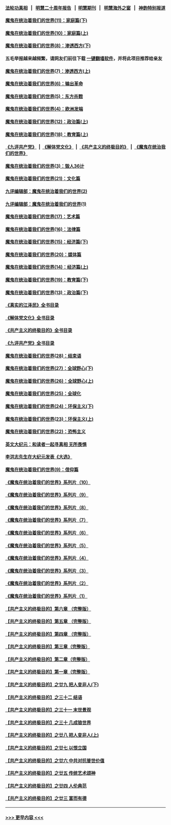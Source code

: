 #### [法轮功真相](https://github.com/gfw-breaker/truth/blob/master/README.md?t=0) &nbsp;&nbsp;|&nbsp;&nbsp; [明慧二十周年报告](https://github.com/gfw-breaker/mh-reports/blob/master/README.md?t=0) &nbsp;&nbsp;|&nbsp;&nbsp;[明慧期刊](https://github.com/gfw-breaker/mh-qikan) &nbsp;&nbsp;|&nbsp;&nbsp; [明慧海外之窗](https://github.com/gfw-breaker/mh-news/blob/master/README.md?t=0) &nbsp;&nbsp;|&nbsp;&nbsp; [神韵特别报道](https://github.com/gfw-breaker/mh-news/blob/master/shenyun.md?t=0)
#### [魔鬼在统治着我们的世界(11)：家庭篇(下)](../pages/nsc422/n10440961.md?t=12141401) 
#### [魔鬼在统治着我们的世界(10)：家庭篇(上)](../pages/nsc422/n10435448.md?t=12141401) 
#### [魔鬼在统治着我们的世界(8)：渗透西方(下)](../pages/nsc422/n10429603.md?t=12141401) 
#### 五毛举报越来越频繁，请网友们前往下载 [一键翻墙软件](https://github.com/gfw-breaker/ssr-accounts)，并将此项目推荐给亲友
#### [魔鬼在统治着我们的世界(7)：渗透西方(上)](../pages/nsc422/n10426013.md?t=12141401) 
#### [魔鬼在统治着我们的世界(6)：输出革命](../pages/nsc422/n10421536.md?t=12141401) 
#### [魔鬼在统治着我们的世界(5)：东方杀戮](../pages/nsc422/n10417707.md?t=12141401) 
#### [魔鬼在统治着我们的世界(4)：欧洲发端](../pages/nsc422/n10414890.md?t=12141401) 
#### [魔鬼在统治着我们的世界(12)：政治篇(上)](../pages/nsc422/n10444576.md?t=12141401) 
#### [魔鬼在统治着我们的世界(18)：教育篇(上)](../pages/nsc422/n10526970.md?t=12141401) 
#### [《九评共产党》](https://github.com/begood0513/9ping.md/blob/master/README.md) &nbsp;|&nbsp; [《解体党文化》](../../../../jtdwh.md/blob/master/README.md)  &nbsp;|&nbsp; [《共产主义的终极目的》](../../../../gczydzjmd.md/blob/master/README.md) &nbsp;|&nbsp; [《魔鬼在统治我们的世界》](../../../../mgztzwmdsj.md/blob/master/README.md) 
#### [魔鬼在统治着我们的世界(3)：毁人36计](../pages/nsc422/n10411583.md?t=12141401) 
#### [魔鬼在统治着我们的世界(21)：文化篇](../pages/nsc422/n10597706.md?t=12141401) 
#### [九评编辑部：魔鬼在统治着我们的世界(2)](../pages/nsc422/n10410036.md?t=12141401) 
#### [九评编辑部：魔鬼在统治着我们的世界(1)](../pages/nsc422/n10406825.md?t=12141401) 
#### [魔鬼在统治着我们的世界(17)：艺术篇](../pages/nsc422/n10499093.md?t=12141401) 
#### [魔鬼在统治着我们的世界(16)：法律篇](../pages/nsc422/n10485969.md?t=12141401) 
#### [魔鬼在统治着我们的世界(15)：经济篇(下)](../pages/nsc422/n10469975.md?t=12141401) 
#### [魔鬼在统治着我们的世界(20)：媒体篇](../pages/nsc422/n10586579.md?t=12141401) 
#### [魔鬼在统治着我们的世界(14)：经济篇(上)](../pages/nsc422/n10457370.md?t=12141401) 
#### [魔鬼在统治着我们的世界(19)：教育篇(下)](../pages/nsc422/n10564808.md?t=12141401) 
#### [魔鬼在统治着我们的世界(13)：政治篇(下)](../pages/nsc422/n10448270.md?t=12141401) 
#### [《真实的江泽民》全书目录](../pages/nsc422/n13721399.md?t=12141401) 
#### [《解体党文化》全书目录](../pages/nsc422/n13721157.md?t=12141401) 
#### [《共产主义的终极目的》全书目录](../pages/nsc422/n13721048.md?t=12141401) 
#### [《九评共产党》全书目录](../pages/nsc422/n13708085.md?t=12141401) 
#### [魔鬼在统治着我们的世界(28)：结束语](../pages/nsc422/n10936246.md?t=12141401) 
#### [魔鬼在统治着我们的世界(27)：全球野心(下)](../pages/nsc422/n10928319.md?t=12141401) 
#### [魔鬼在统治着我们的世界(26)：全球野心(上)](../pages/nsc422/n10900318.md?t=12141401) 
#### [魔鬼在统治着我们的世界(25)：全球化](../pages/nsc422/n10788205.md?t=12141401) 
#### [魔鬼在统治着我们的世界(24)：环保主义(下)](../pages/nsc422/n10695307.md?t=12141401) 
#### [魔鬼在统治着我们的世界(23)：环保主义(上)](../pages/nsc422/n10688613.md?t=12141401) 
#### [魔鬼在统治着我们的世界(22)：恐怖主义](../pages/nsc422/n10614727.md?t=12141401) 
#### [英文大纪元：和读者一起寻真相 无所畏惧](../pages/nsc422/n12542027.md?t=12141401) 
#### [李洪志先生在大纪元发表《大选》](../pages/nsc422/n12534746.md?t=12141401) 
#### [魔鬼在统治着我们的世界(9)：信仰篇](../pages/nsc422/n10432159.md?t=12141401) 
#### [《魔鬼在统治着我们的世界》系列片（10）](../pages/nsc422/n12292670.md?t=12141401) 
#### [《魔鬼在统治着我们的世界》系列片（9）](../pages/nsc422/n12290859.md?t=12141401) 
#### [《魔鬼在统治着我们的世界》系列片（8）](../pages/nsc422/n12287445.md?t=12141401) 
#### [《魔鬼在统治着我们的世界》系列片（7）](../pages/nsc422/n12283425.md?t=12141401) 
#### [《魔鬼在统治着我们的世界》系列片（6）](../pages/nsc422/n12282314.md?t=12141401) 
#### [《魔鬼在统治着我们的世界》系列片（5）](../pages/nsc422/n12281419.md?t=12141401) 
#### [《魔鬼在统治着我们的世界》系列片（4）](../pages/nsc422/n12274024.md?t=12141401) 
#### [《魔鬼在统治着我们的世界》系列片（3）](../pages/nsc422/n12271322.md?t=12141401) 
#### [《魔鬼在统治着我们的世界》系列片（2）](../pages/nsc422/n12269049.md?t=12141401) 
#### [《魔鬼在统治着我们的世界》系列片（1）](../pages/nsc422/n12267575.md?t=12141401) 
#### [【共产主义的终极目的】第六章 （完整版）](../pages/nsc422/n11428913.md?t=12141401) 
#### [【共产主义的终极目的】第五章 （完整版）](../pages/nsc422/n11428912.md?t=12141401) 
#### [【共产主义的终极目的】第四章 （完整版）](../pages/nsc422/n11428907.md?t=12141401) 
#### [【共产主义的终极目的】第三章（完整版）](../pages/nsc422/n11428848.md?t=12141401) 
#### [【共产主义的终极目的】第二章（完整版）](../pages/nsc422/n11428831.md?t=12141401) 
#### [【共产主义的终极目的】第一章（完整版）](../pages/nsc422/n11417651.md?t=12141401) 
#### [【共产主义的终极目的】之廿九 把人变非人(下)](../pages/nsc422/n11344140.md?t=12141401) 
#### [【共产主义的终极目的】之三十二 结语](../pages/nsc422/n11360535.md?t=12141401) 
#### [【共产主义的终极目的】之三十一 末世景观](../pages/nsc422/n11351129.md?t=12141401) 
#### [【共产主义的终极目的】之三十 几成狼世界](../pages/nsc422/n11348280.md?t=12141401) 
#### [【共产主义的终极目的】之廿八 把人变非人(上)](../pages/nsc422/n11340492.md?t=12141401) 
#### [【共产主义的终极目的】之廿七 以恨立国](../pages/nsc422/n11336944.md?t=12141401) 
#### [【共产主义的终极目的】之廿六 中共对抗普世价值](../pages/nsc422/n11324785.md?t=12141401) 
#### [【共产主义的终极目的】之廿五 传统艺术颂神](../pages/nsc422/n11296396.md?t=12141401) 
#### [【共产主义的终极目的】之廿四 人伦典范](../pages/nsc422/n11296397.md?t=12141401) 
#### [【共产主义的终极目的】之廿三 富而有德](../pages/nsc422/n11283598.md?t=12141401) 

----
#### [ >>> 更早内容 <<< ](../indexes/nsc422-earlier.md)
